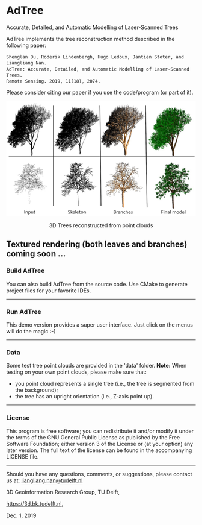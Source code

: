 # AdTree
Accurate, Detailed, and Automatic Modelling of Laser-Scanned Trees

AdTree implements the tree reconstruction method described in the following paper:
```
Shenglan Du, Roderik Lindenbergh, Hugo Ledoux, Jantien Stoter, and Liangliang Nan.
AdTree: Accurate, Detailed, and Automatic Modelling of Laser-Scanned Trees.
Remote Sensing. 2019, 11(18), 2074.
```
Please consider citing our paper if you use the code/program (or part of it).

![](AdTree.jpg)
<p align="center">3D Trees reconstructed from point clouds</p>

## Textured rendering (both leaves and branches) coming soon ...

### Build AdTree
You can also build AdTree from the source code. Use CMake to generate project files for your favorite IDEs.
  
---

### Run AdTree
This demo version provides a super user interface. Just click on the menus will do the magic :-)

---

### Data
Some test tree point clouds are provided in the 'data' folder.
**Note:** When testing on your own point clouds, please make sure that:
 - you point cloud represents a single tree (i.e., the tree is segmented from the background);
 - the tree has an upright orientation (i.e., Z-axis point up).

---

### License
This program is free software; you can redistribute it and/or modify it under the terms of the GNU General Public License as published by the Free Software Foundation; either version 3 of the License or (at your option) any later version. The full text of the license can be found in the accompanying LICENSE file.

---

Should you have any questions, comments, or suggestions, please contact us at: liangliang.nan@tudelft.nl

3D Geoinformation Research Group, TU Delft,

https://3d.bk.tudelft.nl,

Dec. 1, 2019
